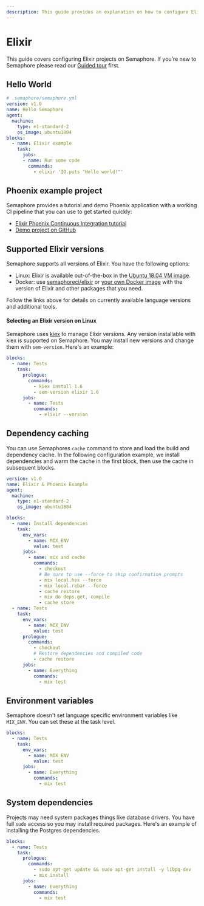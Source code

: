 ```yaml
---
description: This guide provides an explanation on how to configure Elixir projects on Semaphore 2.0. It provides example projects as well that should help you get started.
---
```


# Elixir

This guide covers configuring Elixir projects on Semaphore.
If you’re new to Semaphore please read our
[Guided tour](https://docs.semaphoreci.com/guided-tour/getting-started/) first.


## Hello World

```yaml
# .semaphore/semaphore.yml
version: v1.0
name: Hello Semaphore
agent:
  machine:
    type: e1-standard-2
    os_image: ubuntu1804
blocks:
  - name: Elixir example
    task:
      jobs:
      - name: Run some code
        commands:
          - elixir 'IO.puts "Hello world!"'
```

## Phoenix example project

Semaphore provides a tutorial and demo Phoenix application with a working
CI pipeline that you can use to get started quickly:

- [Elixir Phoenix Continuous Integration tutorial][tutorial]
- [Demo project on GitHub][demo-project]

## Supported Elixir versions

Semaphore supports all versions of Elixir. You have the following options:

- Linux: Elixir is available out-of-the-box in the [Ubuntu 18.04 VM image][ubuntu-elixir].
- Docker: use [semaphoreci/elixir](/ci-cd-enviroment/semaphore-registry-images/#elixir) or
  [your own Docker image][docker-env] with the version of Elixir and other
  packages that you need.

Follow the links above for details on currently available language versions and
additional tools.

#### Selecting an Elixir version on Linux

Semaphore uses [kiex](https://github.com/taylor/kiex) to manage
Elixir versions. Any version installable with kiex is supported on
Semaphore. You may install new versions and change them with `sem-version`.
Here's an example:

``` yaml
blocks:
  - name: Tests
    task:
      prologue:
        commands:
          - kiex install 1.6
          - sem-version elixir 1.6
      jobs:
        - name: Tests
          commands:
            - elixir --version
```

## Dependency caching

You can use Semaphores `cache` command to store and load the build and
dependency cache. In the following configuration example, we install
dependencies and warm the cache in the first block, then use the cache
in subsequent blocks.

``` yaml
version: v1.0
name: Elixir & Phoenix Example
agent:
  machine:
    type: e1-standard-2
    os_image: ubuntu1804

blocks:
  - name: Install dependencies
    task:
      env_vars:
        - name: MIX_ENV
          value: test
      jobs:
        - name: mix and cache
          commands:
            - checkout
            # Be sure to use --force to skip confirmation prompts
            - mix local.hex --force
            - mix local.rebar --force
            - cache restore
            - mix do deps.get, compile
            - cache store
  - name: Tests
    task:
      env_vars:
        - name: MIX_ENV
          value: test
      prologue:
        commands:
          - checkout
          # Restore dependencies and compiled code
          - cache restore
      jobs:
        - name: Everything
          commands:
            - mix test
```

## Environment variables

Semaphore doesn't set language specific environment variables like
`MIX_ENV`. You can set these at the task level.

``` yaml
blocks:
  - name: Tests
    task:
      env_vars:
        - name: MIX_ENV
          value: test
      jobs:
        - name: Everything
          commands:
            - mix test
```

## System dependencies

Projects may need system packages things like database drivers. You
have full `sudo` access so you may install required packages. Here's
an example of installing the Postgres dependencies.

``` yaml
blocks:
  - name: Tests
    task:
      prologue:
        commands:
          - sudo apt-get update && sudo apt-get install -y libpq-dev
          - mix install
      jobs:
        - name: Everything
          commands:
            - mix test
```
[ubuntu-elixir]: https://docs.semaphoreci.com/ci-cd-environment/ubuntu-18.04-image/#erlang-and-elixir
[docker-env]: https://docs.semaphoreci.com/ci-cd-environment/custom-ci-cd-environment-with-docker/
[tutorial]: https://docs.semaphoreci.com/examples/elixir-phoenix-continuous-integration/
[demo-project]: https://github.com/semaphoreci-demos/semaphore-demo-elixir-phoenix
